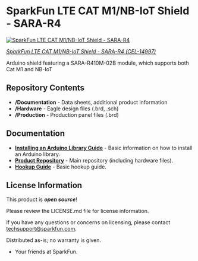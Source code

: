 SparkFun LTE CAT M1/NB-IoT Shield - SARA-R4
========================================

[![SparkFun LTE CAT M1/NB-IoT Shield - SARA-R4](https://cdn.sparkfun.com/r/600-600/assets/parts/1/3/3/0/9/14997-SparkFun_LTE_CAT_M1_NB-IoT_Shield_-_SARA-R4-01.jpg)](https://www.sparkfun.com/products/14997)

[*SparkFun LTE CAT M1/NB-IoT Shield - SARA-R4 (CEL-14997)*](https://www.sparkfun.com/products/14997)

Arduino shield featuring a SARA-R410M-02B module, which supports both Cat M1 and NB-IoT

Repository Contents
-------------------

* **/Documentation** - Data sheets, additional product information
* **/Hardware** - Eagle design files (.brd, .sch)
* **/Production** - Production panel files (.brd)

Documentation
--------------
* **[Installing an Arduino Library Guide](https://learn.sparkfun.com/tutorials/installing-an-arduino-library)** - Basic information on how to install an Arduino library.
* **[Product Repository](https://github.com/sparkfun/LTE_Cat_M1_Shield)** - Main repository (including hardware files).
* **[Hookup Guide](https://learn.sparkfun.com/tutorials/lte-cat-m1nb-iot-shield-hookup-guide)** - Basic hookup guide.

License Information
-------------------

This product is _**open source**_! 

Please review the LICENSE.md file for license information. 

If you have any questions or concerns on licensing, please contact techsupport@sparkfun.com.

Distributed as-is; no warranty is given.

- Your friends at SparkFun.

_<COLLABORATION CREDIT>_
